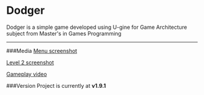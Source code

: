 # Dodger
Dodger is a simple game developed using U-gine for Game Architecture subject from Master's in Games Programming
___

###Media
[Menu screenshot](https://plus.google.com/u/0/114411210184545085096/posts/S3c61FhzVyB?pid=6234166361384500434&oid=114411210184545085096)

[Level 2 screenshot](https://plus.google.com/u/0/114411210184545085096/posts/S3c61FhzVyB?pid=6234167019709569970&oid=114411210184545085096)

[Gameplay video](https://www.youtube.com/watch?v=RM-Nmu7q5m8)

###Version
Project is currently at **v1.9.1**
